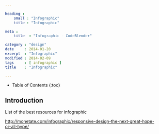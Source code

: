 ```yaml
---

heading :
    small : "Infographic"
    title : "Infographic"

meta :
    title  : "Infographic - CodeBlender"

category : "design"
date     : 2014-01-20
excerpt  : "Infographic"
modified : 2014-02-09
tags     : [ infographic ]
title    : "Infographic"

---
```


* Table of Contents
{:toc}

## Introduction

List of the best resources for infographic

http://monetate.com/infographic/responsive-design-the-next-great-hope-or-all-hype/